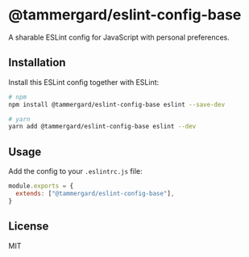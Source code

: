 # @tammergard/eslint-config-base

A sharable ESLint config for JavaScript with personal preferences.

## Installation

Install this ESLint config together with ESLint:

```bash
# npm
npm install @tammergard/eslint-config-base eslint --save-dev

# yarn
yarn add @tammergard/eslint-config-base eslint --dev
```

## Usage

Add the config to your `.eslintrc.js` file:

```js
module.exports = {
  extends: ["@tammergard/eslint-config-base"],
}
```

## License

MIT
